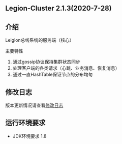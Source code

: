Legion-Cluster 2.1.3(2020-7-28)
---
## 介绍

Leigion总线系统的服务端（核心）

主要特性

1. 通过gossip协议保持集群状态同步
2. 处理客户端的各类请求（心跳、业务消息、恢复消息）
3. 通过一直HashTable保证节点的分布均匀

## 修改日志

版本更新情况请查看[修改日志](/CHANGELOG.md)

## 运行环境要求
  
* JDK环境要求  1.8